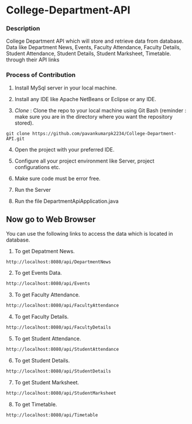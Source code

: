 # College-Department-API

<h3>Description</h3>

College Department API which will store and retrieve data from database. Data like Department News, Events, Faculty Attendance, Faculty Details, Student Attendance, Student Details, Student Marksheet, Timetable. through their API links

### Process of Contribution

1. Install MySql server in your local machine.

2. Install any IDE like Apache NetBeans or Eclipse or any IDE.

3. _Clone_ : Clone the repo to your local machine using Git Bash (reminder : make sure you are in the directory where you want the repository stored).

```terminal
git clone https://github.com/pavankumarpk2234/College-Department-API.git
```

4. Open the project with your preferred IDE.

5. Configure all your project environment like Server, project configurations etc.

6. Make sure code must be error free.

7. Run the Server

8. Run the file DepartmentApiApplication.java

<h2>Now go to Web Browser</h2>

You can use the following links to access the data which is located in database.

1. To get Depatment News.

```markdown
http://localhost:8080/api/DepartmentNews
```

2. To get Events Data.

```markdown
http://localhost:8080/api/Events
```

3. To get Faculty Attendance.

```markdown
http://localhost:8080/api/FacultyAttendance
```

4. To get Faculty Details.

```markdown
http://localhost:8080/api/FacultyDetails
```

5. To get Student Attendance.

```markdown
http://localhost:8080/api/StudentAttendance
```

6. To get Student Details.

```markdown
http://localhost:8080/api/StudentDetails
```

7. To get Student Marksheet.

```markdown
http://localhost:8080/api/StudentMarksheet
```

8. To get Timetable.

```markdown
http://localhost:8080/api/Timetable
```
